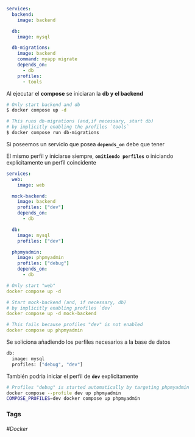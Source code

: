 ```yaml
services:
  backend:
    image: backend

  db:
    image: mysql

  db-migrations:
    image: backend
    command: myapp migrate
    depends_on:
      - db
    profiles:
      - tools
```

Al ejecutar el **compose** se iniciaran la **db y el backend**

```bash
# Only start backend and db
$ docker compose up -d

# This runs db-migrations (and,if necessary, start db)
# by implicitly enabling the profiles `tools`
$ docker compose run db-migrations
```

Si poseemos un servicio que posea **`depends_on`** debe que tener

El mismo perfil y iniciarse siempre, **`omitiendo perfiles`** o iniciando explícitamente un perfil coincidente

```yaml
services:
  web:
    image: web

  mock-backend:
    image: backend
    profiles: ["dev"]
    depends_on:
      - db

  db:
    image: mysql
    profiles: ["dev"]

  phpmyadmin:
    image: phpmyadmin
    profiles: ["debug"]
    depends_on:
      - db
```

```yaml
# Only start "web"
docker compose up -d

# Start mock-backend (and, if necessary, db)
# by implicitly enabling profiles `dev`
docker compose up -d mock-backend

# This fails because profiles "dev" is not enabled
docker compose up phpmyadmin
```

Se soliciona añadiendo los perfiles necesarios a la base de datos

```bash
db:
  image: mysql
  profiles: ["debug", "dev"]
```

También podria iniciar el perfil de **`dev`** explicitamente

```bash
# Profiles "debug" is started automatically by targeting phpmyadmin
docker compose --profile dev up phpmyadmin
COMPOSE_PROFILES=dev docker compose up phpmyadmin
```
### Tags

###### #Docker